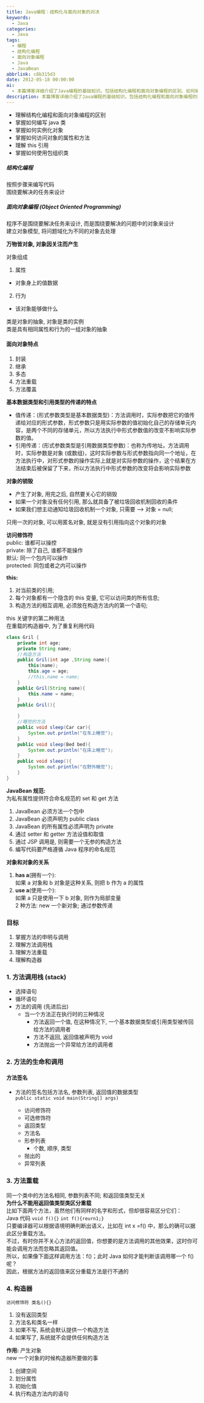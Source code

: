 ```yaml
---
title: Java编程：结构化与面向对象的对决
keywords:
  - Java
categories:
  - Java
tags:
  - 编程
  - 结构化编程
  - 面向对象编程
  - Java
  - JavaBean
abbrlink: c8b315d3
date: 2012-05-18 00:00:00
ai:
  - 本篇博客详细介绍了Java编程的基础知识。包括结构化编程和面向对象编程的区别、如何编写Java类、实例化对象、访问对象属性和方法、理解this引用以及使用包组织类等内容。同时也深入讲解了封装、继承、多态等面向对象的关键特性，并以一个Gril类为例展示了构造器的使用。此外，还介绍了JavaBean规范，包括在代码中遵守命名规则、为私有属性提供set和get方法等重要实践。最后，博客概述了方法调用栈的概念以及方法的生命与调用过程中的细节，比如选择语句、循环语句、方法签名（包含访问修饰符、参数列表等）、方法重载（相同的名称但不同的参数列表）和构造器的作用。
description: 本篇博客详细介绍了Java编程的基础知识。包括结构化编程和面向对象编程的区别、如何编写Java类、实例化对象、访问对象属性和方法、理解this引用以及使用包组织类等内容。同时也深入讲解了封装、继承、多态等面向对象的关键特性，并以一个Gril类为例展示了构造器的使用。此外，还介绍了JavaBean规范，包括在代码中遵守命名规则、为私有属性提供set和get方法等重要实践。最后，博客概述了方法调用栈的概念以及方法的生命与调用过程中的细节，比如选择语句、循环语句、方法签名（包含访问修饰符、参数列表等）、方法重载（相同的名称但不同的参数列表）和构造器的作用。
---
```


- 理解结构化编程和面向对象编程的区别
- 掌握如何编写 java 类
- 掌握如何实例化对象
- 掌握如何访问对象的属性和方法
- 理解 this 引用
- 掌握如何使用包组织类

##### 结构化编程

按照步骤来编写代码  
围绕要解决的任务来设计

##### 面向对象编程 (Object Oriented Programming)

程序不是围绕要解决任务来设计, 而是围绕要解决的问题中的对象来设计  
建立对象模型, 将问题域化为不同的对象去处理

**万物皆对象, 对象因关注而产生**

对象组成

1. 属性

- 对象身上的值数据

2. 行为

- 该对象能够做什么

类是对象的抽象, 对象是类的实例  
类是具有相同属性和行为的一组对象的抽象

#### 面向对象特点

1. 封装
2. 继承
3. 多态
4. 方法重载
5. 方法覆盖

**基本数据类型和引用类型的传递的特点**

- 值传递：(形式参数类型是基本数据类型)：方法调用时，实际参数把它的值传递给对应的形式参数，形式参数只是用实际参数的值初始化自己的存储单元内容，是两个不同的存储单元，所以方法执行中形式参数值的改变不影响实际参数的值。
- 引用传递：(形式参数类型是引用数据类型参数)：也称为传地址。方法调用时，实际参数是对象 (或数组)，这时实际参数与形式参数指向同一个地址，在方法执行中，对形式参数的操作实际上就是对实际参数的操作，这个结果在方法结束后被保留了下来，所以方法执行中形式参数的改变将会影响实际参数

**对象的销毁**

- 产生了对象, 用完之后, 自然要关心它的销毁
- 如果一个对象没有任何引用, 那么就具备了被垃圾回收机制回收的条件
- 如果我们想主动通知垃圾回收机制一个对象, 只需要 –> 对象 = null;

只用一次的对象, 可以用匿名对象, 就是没有引用指向这个对象的对象

**访问修饰符**  
public: 谁都可以操控  
private: 除了自己, 谁都不能操作  
默认: 同一个包内可以操作  
protected: 同包或者之内可以操作

**this:**

1. 对当前类的引用;
2. 每个对象都有一个隐含的 this 变量, 它可以访问类的所有信息;
3. 构造方法的相互调用, 必须放在构造方法内的第一个语句;

this 关键字的第二种用法  
在重载的构造器中, 为了重复利用代码

```java
class Gril {
    private int age;
    private String name;
    //构造方法
    public Gril(int age ,String name){
        this(name);
        this.age = age;
        //this.name = name;
    }
    public Gril(String name){
        this.name = name;
    }
    public Gril(){

    }
    //睡觉的方法
    public void sleep(Car car){
        System.out.println("在车上睡觉");
    }
    public void sleep(Bed bed){
        System.out.println("在床上睡觉");
    }
    public void sleep(){
        System.out.println("在野外睡觉");
    }
}
```

**JavaBean 规范:**  
为私有属性提供符合命名规范的 set 和 get 方法

1. JavaBean 必须方法一个包中
2. JavaBean 必须声明为 public class
3. JavaBean 的所有属性必须声明为 private
4. 通过 setter 和 getter 方法设值和取值
5. 通过 JSP 调用是, 则需要一个无参的构造方法
6. 编写代码要严格遵循 Java 程序的命名规范

**对象和对象的关系**

1. **has a**(拥有一个):  
   如果 a 对象和 b 对象是这种关系, 则把 b 作为 a 的属性
2. **use a**(使用一个):  
   如果 a 只是使用一下 b 对象, 则作为局部变量  
   2 种方法: new 一个新对象; 通过参数传递

### 目标

1. 掌握方法的申明与调用
2. 理解方法调用栈
3. 理解方法重载
4. 理解构造器

### 1. 方法调用栈 (stack)

- 选择语句
- 循环语句
- 方法的调用 (先进后出)
  - 当一个方法正在执行时的三种情况
    - 方法返回一个值, 在这种情况下, 一个基本数据类型或引用类型被传回给方法的调用者
    - 方法不返回, 返回值被声明为 void
    - 方法抛出一个异常给方法的调用者

### 2. 方法的生命和调用

#### 方法签名

- 方法的签名包括方法名, 参数列表, 返回值的数据类型  
   `public static void main(String[] args)`

  - 访问修饰符
  - 可选修饰符
  - 返回类型
  - 方法名
  - 形参列表
    - 个数, 顺序, 类型
  - 抛出的
  - 异常列表

### 3. 方法重载

同一个类中的方法名相同, 参数列表不同; 和返回值类型无关  
**为什么不能用返回值类型类区分重载**  
比如下面两个方法，虽然他们有同样的名字和形式，但却很容易区分它们：  
Java 代码 `void f(){}` `int f(){reurn1;}`  
只要编译器可以根据语境明确判断出语义，比如在 int x =f() 中，那么的确可以据此区分重载方法。  
不过，有时你并不关心方法的返回值，你想要的是方法调用的其他效果，这时你可能会调用方法而忽略其返回值。  
所以，如果像下面这样调用方法：f()；此时 Java 如何才能判断该调用哪一个 f() 呢？  
因此，根据方法的返回值来区分重载方法是行不通的

### 4. 构造器

`访问修饰符 类名(){}`

1. 没有返回类型
2. 方法名和类名一样
3. 如果不写, 系统会默认提供一个构造方法
4. 如果写了, 系统就不会提供任何构造方法

**作用:** 产生对象  
new 一个对象的时候构造器所要做的事

1. 创建空间
2. 划分属性
3. 初始化值
4. 执行构造方法内的语句
